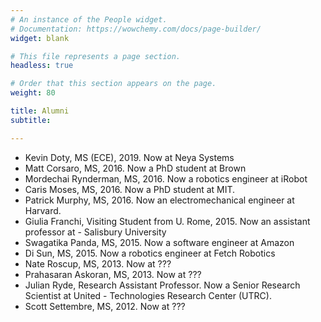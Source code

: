 ```yaml
---
# An instance of the People widget.
# Documentation: https://wowchemy.com/docs/page-builder/
widget: blank

# This file represents a page section.
headless: true

# Order that this section appears on the page.
weight: 80

title: Alumni
subtitle:

---
```


- Kevin Doty, MS (ECE), 2019. Now at Neya Systems
- Matt Corsaro, MS, 2016. Now a PhD student at Brown
- Mordechai Rynderman, MS, 2016. Now a robotics engineer at iRobot
- Caris Moses, MS, 2016. Now a PhD student at MIT.
- Patrick Murphy, MS, 2016. Now an electromechanical engineer at Harvard.
- Giulia Franchi, Visiting Student from U. Rome, 2015. Now an assistant professor at - Salisbury University
- Swagatika Panda, MS, 2015. Now a software engineer at Amazon
- Di Sun, MS, 2015. Now a robotics engineer at Fetch Robotics
- Nate Roscup, MS, 2013. Now at ???
- Prahasaran Askoran, MS, 2013. Now at ???
- Julian Ryde, Research Assistant Professor. Now a Senior Research Scientist at United - Technologies Research Center (UTRC).
- Scott Settembre, MS, 2012. Now at ???
